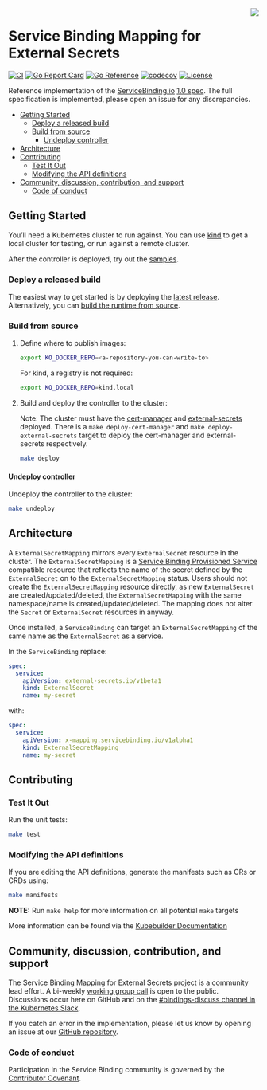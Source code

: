 <img src="https://avatars.githubusercontent.com/u/64096231" align="right" />

# Service Binding Mapping for External Secrets <!-- omit in toc -->

[![CI](https://github.com/servicebinding/mapping-externalsecrets/actions/workflows/ci.yaml/badge.svg?branch=main)](https://github.com/servicebinding/mapping-externalsecrets/actions/workflows/ci.yaml)
[![Go Report Card](https://goreportcard.com/badge/github.com/servicebinding/mapping-externalsecrets)](https://goreportcard.com/report/github.com/servicebinding/mapping-externalsecrets)
[![Go Reference](https://pkg.go.dev/badge/github.com/servicebinding/mapping-externalsecrets.svg)](https://pkg.go.dev/github.com/servicebinding/mapping-externalsecrets)
[![codecov](https://codecov.io/gh/servicebinding/runtime/branch/main/graph/badge.svg?token=D2Hs4MIXBZ)](https://codecov.io/gh/servicebinding/runtime)
[![License](https://img.shields.io/badge/License-Apache%202.0-blue.svg)](https://opensource.org/licenses/Apache-2.0)

Reference implementation of the [ServiceBinding.io](https://servicebinding.io) [1.0 spec](https://servicebinding.io/spec/core/1.0.0/). The full specification is implemented, please open an issue for any discrepancies.

- [Getting Started](#getting-started)
  - [Deploy a released build](#deploy-a-released-build)
  - [Build from source](#build-from-source)
    - [Undeploy controller](#undeploy-controller)
- [Architecture](#architecture)
- [Contributing](#contributing)
  - [Test It Out](#test-it-out)
  - [Modifying the API definitions](#modifying-the-api-definitions)
- [Community, discussion, contribution, and support](#community-discussion-contribution-and-support)
  - [Code of conduct](#code-of-conduct)

## Getting Started

You’ll need a Kubernetes cluster to run against. You can use [kind](https://kind.sigs.k8s.io) to get a local cluster for testing, or run against a remote cluster.

After the controller is deployed, try out the [samples](#samples).

### Deploy a released build

The easiest way to get started is by deploying the [latest release](https://github.com/servicebinding/mapping-externalsecrets/releases). Alternatively, you can [build the runtime from source](#build-from-source).

### Build from source

1. Define where to publish images:

   ```sh
   export KO_DOCKER_REPO=<a-repository-you-can-write-to>
   ```

   For kind, a registry is not required:

   ```sh
   export KO_DOCKER_REPO=kind.local
   ```
	
1. Build and deploy the controller to the cluster:

   Note: The cluster must have the [cert-manager](https://cert-manager.io) and [external-secrets](https://external-secrets.io) deployed.  There is a `make deploy-cert-manager` and `make deploy-external-secrets` target to deploy the cert-manager and external-secrets respectively.

   ```sh
   make deploy
   ```

#### Undeploy controller
Undeploy the controller to the cluster:

```sh
make undeploy
```

## Architecture

A `ExternalSecretMapping` mirrors every `ExternalSecret` resource in the cluster. The `ExternalSecretMapping` is a [Service Binding Provisioned Service][provisioned-service] compatible resource that reflects the name of the secret defined by the `ExternalSecret` on to the `ExternalSecretMapping` status. Users should not create the `ExternalSecretMapping` resource directly, as new `ExternalSecret` are created/updated/deleted, the `ExternalSecretMapping` with the same namespace/name is created/updated/deleted. The mapping does not alter the `Secret` or `ExternalSecret` resources in anyway.

Once installed, a `ServiceBinding` can target an `ExternalSecretMapping` of the same name as the `ExternalSecret` as a service.

In the `ServiceBinding` replace:

```yaml
spec:
  service:
    apiVersion: external-secrets.io/v1beta1
    kind: ExternalSecret
    name: my-secret
```

with:

```yaml
spec:
  service:
    apiVersion: x-mapping.servicebinding.io/v1alpha1
    kind: ExternalSecretMapping
    name: my-secret
```

## Contributing

### Test It Out

Run the unit tests:

```sh
make test
```

### Modifying the API definitions
If you are editing the API definitions, generate the manifests such as CRs or CRDs using:

```sh
make manifests
```

**NOTE:** Run `make help` for more information on all potential `make` targets

More information can be found via the [Kubebuilder Documentation](https://book.kubebuilder.io/introduction.html)

## Community, discussion, contribution, and support

The Service Binding Mapping for External Secrets project is a community lead effort.
A bi-weekly [working group call][working-group] is open to the public.
Discussions occur here on GitHub and on the [#bindings-discuss channel in the Kubernetes Slack][slack].

If you catch an error in the implementation, please let us know by opening an issue at our
[GitHub repository][repo].

### Code of conduct

Participation in the Service Binding community is governed by the [Contributor Covenant][code-of-conduct].

[working-group]: https://docs.google.com/document/d/1rR0qLpsjU38nRXxeich7F5QUy73RHJ90hnZiFIQ-JJ8/edit#heading=h.ar8ibc31ux6f
[slack]: https://kubernetes.slack.com/archives/C012F2GPMTQ
[repo]: https://github.com/servicebinding/mapping-externalsecrets
[code-of-conduct]: ./CODE_OF_CONDUCT.md
[provisioned-service]: https://servicebinding.io/spec/core/1.0.0/#provisioned-service
